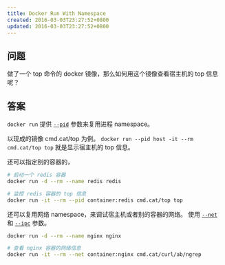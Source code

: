 ```yaml
---
title: Docker Run With Namespace
created: 2016-03-03T23:27:52+0800
updated: 2016-03-03T23:27:52+0800
---
```



## 问题

做了一个 top 命令的 docker 镜像，那么如何用这个镜像查看宿主机的 top 信息呢？

## 答案

`docker run` 提供 [`--pid`](https://docs.docker.com/engine/reference/run/#pid-settings---pid) 参数来复用进程 namespace。

以现成的镜像 cmd.cat/top 为例。
`docker run --pid host -it --rm cmd.cat/top top` 就是显示宿主机的 top 信息。


还可以指定别的容器的，

```sh
# 启动一个 redis 容器
docker run -d --rm --name redis redis

# 监控 redis 容器的 top 信息
docker run -it --rm --pid container:redis cmd.cat/top top
```

还可以复用网络 namespace，来调试宿主机或者别的容器的网络。
使用 [`--net`](https://docs.docker.com/engine/reference/run/#network-settings) 和 [`--ipc`](https://docs.docker.com/engine/reference/run/#ipc-settings---ipc) 参数。

```sh
docker run -d --rm --name nginx nginx

# 查看 nginx 容器的网络信息
docker run -it --rm --net container:nginx cmd.cat/curl/ab/ngrep
```
